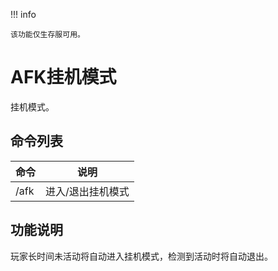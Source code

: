 !!! info

    该功能仅生存服可用。

# AFK挂机模式

挂机模式。

## 命令列表

| 命令   | 说明        |
|------|-----------|
| /afk | 进入/退出挂机模式 |

## 功能说明

玩家长时间未活动将自动进入挂机模式，检测到活动时将自动退出。


